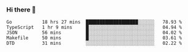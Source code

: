 ### Hi there 👋

<!--
**yeya24/yeya24** is a ✨ _special_ ✨ repository because its `README.md` (this file) appears on your GitHub profile.

Here are some ideas to get you started:

- 🔭 I’m currently working on ...
- 🌱 I’m currently learning ...
- 👯 I’m looking to collaborate on ...
- 🤔 I’m looking for help with ...
- 💬 Ask me about ...
- 📫 How to reach me: ...
- 😄 Pronouns: ...
- ⚡ Fun fact: ...
-->

<!--START_SECTION:waka-->
```text
Go           18 hrs 27 mins  ███████████████████░░░░░░   78.93 % 
TypeScript   1 hr 9 mins     █░░░░░░░░░░░░░░░░░░░░░░░░   04.94 % 
JSON         56 mins         █░░░░░░░░░░░░░░░░░░░░░░░░   04.02 % 
Makefile     50 mins         █░░░░░░░░░░░░░░░░░░░░░░░░   03.61 % 
DTD          31 mins         ░░░░░░░░░░░░░░░░░░░░░░░░░   02.22 %
```
<!--END_SECTION:waka-->
